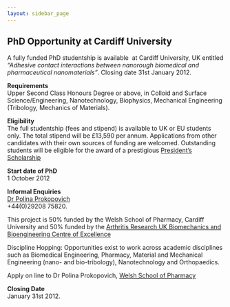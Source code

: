 ```yaml
---
layout: sidebar_page
---
```


## PhD Opportunity at Cardiff University

A fully funded PhD studentship is available  at Cardiff University, UK entitled *“Adhesive contact interactions between nanorough biomedical and pharmaceutical nanomaterials”*. Closing date 31st January 2012.
<!--break-->
**Requirements**  
Upper Second Class Honours Degree or above, in Colloid and Surface Science/Engineering, Nanotechnology, Biophysics, Mechanical Engineering (Tribology, Mechanics of Materials).  

**Eligibility**  
The full studentship (fees and stipend) is available to UK or EU students only. The total stipend will be £13,590 per annum. Applications from other candidates with their own sources of funding are welcomed. Outstanding students will be eligible for the award of a prestigious [President’s Scholarship](http://www.cf.ac.uk/presidents/)  

**Start date of PhD**  
1 October 2012   

**Informal Enquiries**  
[Dr Polina Prokopovich](mailto:prokopovichp@cardiff.ac.uk)  
+44(0)29208 75820.  

This project is 50% funded by the Welsh School of Pharmacy, Cardiff University and 50% funded by the [Arthritis Research UK Biomechanics and Bioengineering Centre of Excellence](http://www.cardiff.ac.uk/arcbbc/index.html)  

Discipline Hopping: Opportunities exist to work across academic disciplines such as Biomedical Engineering, Pharmacy, Material and Mechanical Engineering (nano- and bio-tribology), Nanotechnology and Orthopaedics.  

Apply on line to Dr Polina Prokopovich, [Welsh School of Pharmacy](
http://www.cardiff.ac.uk/regis/general/applyonline/index.html)  

**Closing Date**  
January 31st 2012.
